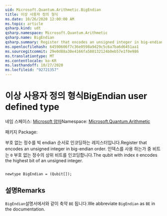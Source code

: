 ```yaml
---
uid: Microsoft.Quantum.Arithmetic.BigEndian
title: 이상 사용자 정의 형식
ms.date: 10/26/2020 12:00:00 AM
ms.topic: article
qsharp.kind: udt
qsharp.namespace: Microsoft.Quantum.Arithmetic
qsharp.name: BigEndian
qsharp.summary: Register that encodes an unsigned integer in big-endian order. The qubit with index `0` encodes the highest bit of an unsigned integer.
ms.openlocfilehash: 64590606f7c36e0598a9d29c5c6a7ba6d6451aa1
ms.sourcegitcommit: 29e0d88a30e4166fa580132124b0eb57e1f0e986
ms.translationtype: MT
ms.contentlocale: ko-KR
ms.lasthandoff: 10/27/2020
ms.locfileid: "92721357"
---
```

# <a name="bigendian-user-defined-type"></a><span data-ttu-id="8401b-102">이상 사용자 정의 형식</span><span class="sxs-lookup"><span data-stu-id="8401b-102">BigEndian user defined type</span></span>

<span data-ttu-id="8401b-103">네임 스페이스: [Microsoft 양자](xref:Microsoft.Quantum.Arithmetic)</span><span class="sxs-lookup"><span data-stu-id="8401b-103">Namespace: [Microsoft.Quantum.Arithmetic](xref:Microsoft.Quantum.Arithmetic)</span></span>

<span data-ttu-id="8401b-104">패키지 [](https://nuget.org/packages/)</span><span class="sxs-lookup"><span data-stu-id="8401b-104">Package: [](https://nuget.org/packages/)</span></span>


<span data-ttu-id="8401b-105">부호 없는 정수를 빅 endian 순서로 인코딩하는 레지스터입니다.</span><span class="sxs-lookup"><span data-stu-id="8401b-105">Register that encodes an unsigned integer in big-endian order.</span></span> <span data-ttu-id="8401b-106">인덱스를 사용 하는가 중 비트는 `0` 부호 없는 정수의 상위 비트를 인코딩합니다.</span><span class="sxs-lookup"><span data-stu-id="8401b-106">The qubit with index `0` encodes the highest bit of an unsigned integer.</span></span>

```qsharp

newtype BigEndian = (Qubit[]);
```



## <a name="remarks"></a><span data-ttu-id="8401b-107">설명</span><span class="sxs-lookup"><span data-stu-id="8401b-107">Remarks</span></span>

<span data-ttu-id="8401b-108">`BigEndian`설명서에서와 같이 축약 `BE` 됩니다.</span><span class="sxs-lookup"><span data-stu-id="8401b-108">We abbreviate `BigEndian` as `BE` in the documentation.</span></span>